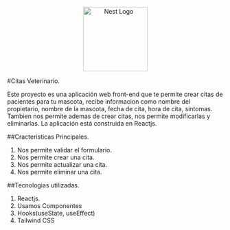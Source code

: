 <p align="center">
  <a href="https://reactjs.com/" target="blank"><img src="https://encrypted-tbn0.gstatic.com/images?q=tbn:ANd9GcTAQpRGdeO5T8YvpJqwhRO0lknqoNefOrF1yw&s" width="150" alt="Nest Logo" /></a>
</p>

#Citas Veterinario.

Este proyecto es una aplicación web front-end que te permite crear citas de pacientes para tu mascota, recibe informacion como nombre del propietario, nombre de la mascota, fecha de cita, hora de cita, sintomas. Tambien nos permite ademas de crear citas, nos permite modificarlas y eliminarlas. La aplicación está construida en Reactjs.

##Cracteristicas Principales.

1. Nos permite validar el formulario.
2. Nos permite crear una cita.
3. Nos permite actualizar una cita.
4. Nos permite eliminar una cita.

##Tecnologias utilizadas.

1. Reactjs.
2. Usamos Componentes
3. Hooks(useState, useEffect)
4. Tailwind CSS
